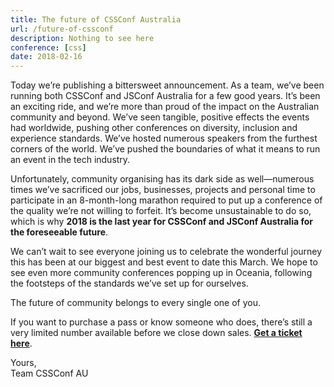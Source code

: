 ```yaml
---
title: The future of CSSConf Australia
url: /future-of-cssconf
description: Nothing to see here
conference: [css]
date: 2018-02-16
---
```


Today we’re publishing a bittersweet announcement. As a team, we’ve been running both CSSConf and JSConf Australia for a few good years. It’s been an exciting ride, and we’re more than proud of the impact on the Australian community and beyond. We’ve seen tangible, positive effects the events had worldwide, pushing other conferences on diversity, inclusion and experience standards. We’ve hosted numerous speakers from the furthest corners of the world. We’ve pushed the boundaries of what it means to run an event in the tech industry.

Unfortunately, community organising has its dark side as well—numerous times we’ve sacrificed our jobs, businesses, projects and personal time to participate in an 8-month-long marathon required to put up a conference of the quality we’re not willing to forfeit. It’s become unsustainable to do so, which is why **2018 is the last year for CSSConf and JSConf Australia for the foreseeable future**.

We can’t wait to see everyone joining us to celebrate the wonderful journey this has been at our biggest and best event to date this March. We hope to see even more community conferences popping up in Oceania, following the footsteps of the standards we’ve set up for ourselves.

The future of community belongs to every single one of you.

If you want to purchase a pass or know someone who does, there’s still a very limited number available before we close down sales. **[Get a ticket here](https://ti.to/cssconf-au/2018/)**.

Yours,<br/>
Team CSSConf AU

<spacer/>
